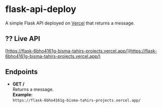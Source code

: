 # flask-api-deploy

A simple Flask API deployed on [Vercel](https://flask-6bho4161g-bisma-tahirs-projects.vercel.app/) that returns a message.

## ?? Live API

[https://flask-6bho4161g-bisma-tahirs-projects.vercel.app/](https://flask-6bho4161g-bisma-tahirs-projects.vercel.app/)

##  Endpoints

- **GET /**  
  Returns a message.  
  **Example:**  
  `https://flask-6bho4161g-bisma-tahirs-projects.vercel.app/`

